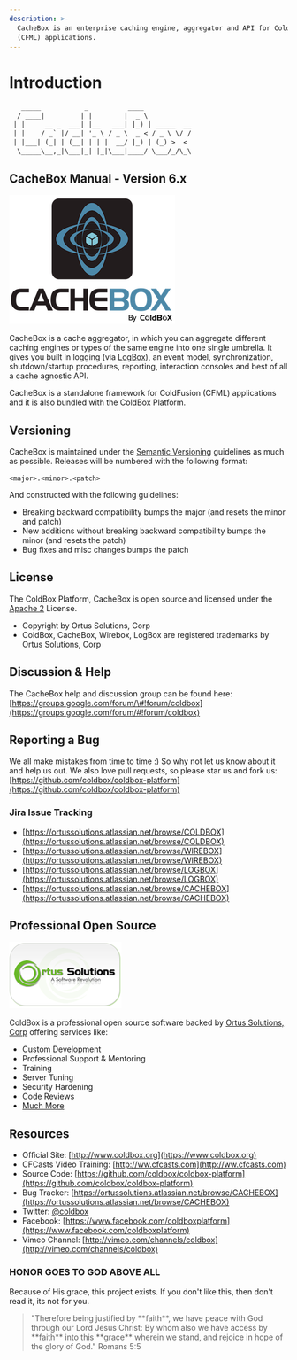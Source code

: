 ```yaml
---
description: >-
  CacheBox is an enterprise caching engine, aggregator and API for ColdFusion
  (CFML) applications.
---
```


# Introduction

```text
   _____           _          ____            
  / ____|         | |        |  _ \           
 | |     __ _  ___| |__   ___| |_) | _____  __
 | |    / _` |/ __| '_ \ / _ \  _ < / _ \ \/ /
 | |___| (_| | (__| | | |  __/ |_) | (_) >  < 
  \_____\__,_|\___|_| |_|\___|____/ \___/_/\_\
```

## CacheBox Manual - Version 6.x

![CacheBox](.gitbook/assets/cacheboxlogo.png)

CacheBox is a cache aggregator, in which you can aggregate different caching engines or types of the same engine into one single umbrella. It gives you built in logging \(via [LogBox](http://logbox.ortusbooks.com)\), an event model, synchronization, shutdown/startup procedures, reporting, interaction consoles and best of all a cache agnostic API.

CacheBox is a standalone framework for ColdFusion \(CFML\) applications and it is also bundled with the ColdBox Platform.

## Versioning

CacheBox is maintained under the [Semantic Versioning](https://semver.org) guidelines as much as possible. Releases will be numbered with the following format:

```text
<major>.<minor>.<patch>
```

And constructed with the following guidelines:

* Breaking backward compatibility bumps the major \(and resets the minor and patch\)
* New additions without breaking backward compatibility bumps the minor \(and resets the patch\)
* Bug fixes and misc changes bumps the patch

## License

The ColdBox Platform, CacheBox is open source and licensed under the [Apache 2](http://www.apache.org/licenses/LICENSE-2.0.html) License.

* Copyright by Ortus Solutions, Corp
* ColdBox, CacheBox, Wirebox, LogBox are registered trademarks by Ortus Solutions, Corp

## Discussion & Help

The CacheBox help and discussion group can be found here: [https://groups.google.com/forum/\#!forum/coldbox](https://groups.google.com/forum/#!forum/coldbox)

## Reporting a Bug

We all make mistakes from time to time :\) So why not let us know about it and help us out. We also love pull requests, so please star us and fork us: [https://github.com/coldbox/coldbox-platform](https://github.com/coldbox/coldbox-platform)

### Jira Issue Tracking

* [https://ortussolutions.atlassian.net/browse/COLDBOX](https://ortussolutions.atlassian.net/browse/COLDBOX)
* [https://ortussolutions.atlassian.net/browse/WIREBOX](https://ortussolutions.atlassian.net/browse/WIREBOX)
* [https://ortussolutions.atlassian.net/browse/LOGBOX](https://ortussolutions.atlassian.net/browse/LOGBOX)
* [https://ortussolutions.atlassian.net/browse/CACHEBOX](https://ortussolutions.atlassian.net/browse/CACHEBOX)

## Professional Open Source

![Ortus Solutions, Corp](.gitbook/assets/ortussolutions_button.png)

ColdBox is a professional open source software backed by [Ortus Solutions, Corp](http://www.ortussolutions.com/services) offering services like:

* Custom Development
* Professional Support & Mentoring
* Training
* Server Tuning
* Security Hardening
* Code Reviews
* [Much More](http://www.ortussolutions.com/services)

## Resources

* Official Site: [http://www.coldbox.org](https://www.coldbox.org)
* CFCasts Video Training: [http://ww.cfcasts.com](http://ww.cfcasts.com)
* Source Code: [https://github.com/coldbox/coldbox-platform](https://github.com/coldbox/coldbox-platform)
* Bug Tracker: [https://ortussolutions.atlassian.net/browse/CACHEBOX](https://ortussolutions.atlassian.net/browse/CACHEBOX)
* Twitter: [@coldbox](http://www.twitter.com/coldbox)
* Facebook: [https://www.facebook.com/coldboxplatform](https://www.facebook.com/coldboxplatform)
* Vimeo Channel: [http://vimeo.com/channels/coldbox](http://vimeo.com/channels/coldbox)

### HONOR GOES TO GOD ABOVE ALL

Because of His grace, this project exists. If you don't like this, then don't read it, its not for you.

> "Therefore being justified by \*\*faith\*\*, we have peace with God through our Lord Jesus Christ: By whom also we have access by \*\*faith\*\* into this \*\*grace\*\* wherein we stand, and rejoice in hope of the glory of God." Romans 5:5

